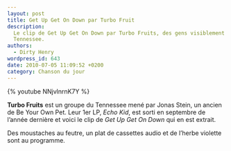 ```yaml
---
layout: post
title: Get Up Get On Down par Turbo Fruit
description:
  Le clip de Get Up Get On Down par Turbo Fruits, des gens visiblement fun du
  Tennessee.
authors:
  - Dirty Henry
wordpress_id: 643
date: 2010-07-05 11:09:52 +0200
category: Chanson du jour
---
```


{% youtube NNjvlnrnK7Y %}

**Turbo Fruits** est un groupe du Tennessee mené par Jonas Stein, un ancien de
Be Your Own Pet. Leur 1er LP, _Echo Kid_, est sorti en septembre de l’année
dernière et voici le clip de _Get Up Get On Down_ qui en est extrait.

Des moustaches au feutre, un plat de cassettes audio et de l’herbe violette sont
au programme.
